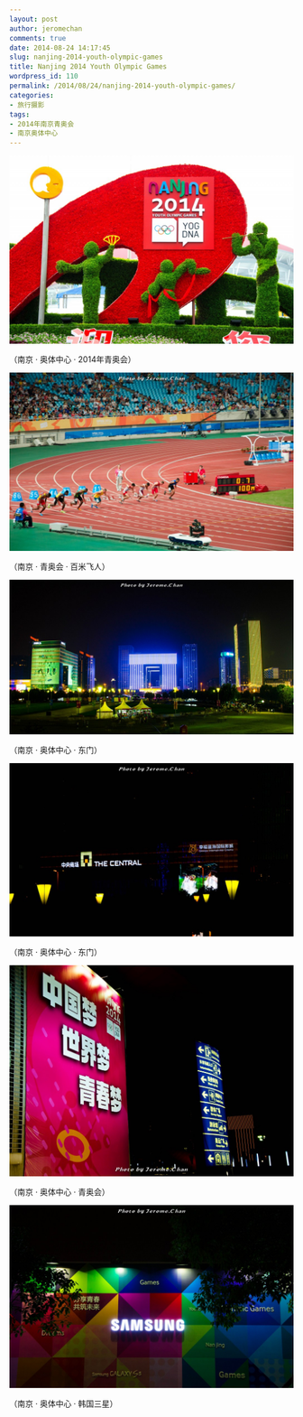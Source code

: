 ```yaml
---
layout: post
author: jeromechan
comments: true
date: 2014-08-24 14:17:45
slug: nanjing-2014-youth-olympic-games
title: Nanjing 2014 Youth Olympic Games
wordpress_id: 110
permalink: /2014/08/24/nanjing-2014-youth-olympic-games/
categories:
- 旅行摄影
tags:
- 2014年南京青奥会
- 南京奥体中心
---
```


[![南京 · 奥体中心 · 2014青奥会](/images/2014-08-24-nanjing-2014-youth-olympic-games/DSC_0618-1024x678.jpg)](/images/2014-08-24-nanjing-2014-youth-olympic-games/DSC_0618.jpg)


（南京 · 奥体中心 · 2014年青奥会）


[![南京 · 青奥会 · 百米飞人](/images/2014-08-24-nanjing-2014-youth-olympic-games/DSC_0758-1024x642.jpg)](/images/2014-08-24-nanjing-2014-youth-olympic-games/DSC_0758.jpg)


（南京 · 青奥会 · 百米飞人）


[![南京奥体中心](/images/2014-08-24-nanjing-2014-youth-olympic-games/DSC_0772-1024x558.jpg)
](/images/2014-08-24-nanjing-2014-youth-olympic-games/DSC_0772.jpg)


（南京 · 奥体中心 · 东门）




[![南京奥体中心](/images/2014-08-24-nanjing-2014-youth-olympic-games/DSC_0776-1024x623.jpg)](/images/2014-08-24-nanjing-2014-youth-olympic-games/DSC_0776.jpg)




（南京 · 奥体中心 · 东门）




[![青奥会 · 田径赛场](/images/2014-08-24-nanjing-2014-youth-olympic-games/DSC_0760-1024x759.jpg)](/images/2014-08-24-nanjing-2014-youth-olympic-games/DSC_0760.jpg)




（南京 · 奥体中心 · 青奥会）




[![南京 · 奥体中心 · 三星品牌](/images/2014-08-24-nanjing-2014-youth-olympic-games/DSC_0768-1024x658.jpg)](/images/2014-08-24-nanjing-2014-youth-olympic-games/DSC_0768.jpg)




（南京 · 奥体中心 · 韩国三星）


